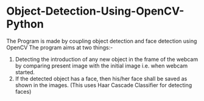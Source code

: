 # Object-Detection-Using-OpenCV-Python
The Program is made by coupling object detection and face detection using OpenCV
The program aims at two things:-
  1. Detecting the introduction of any new object in the frame of the webcam by comparing present image with the initial image i.e. when webcam started.
  2. If the detected object has a face, then his/her face shall be saved as shown in the images. (This uses Haar Cascade Classifier for detecting faces)
